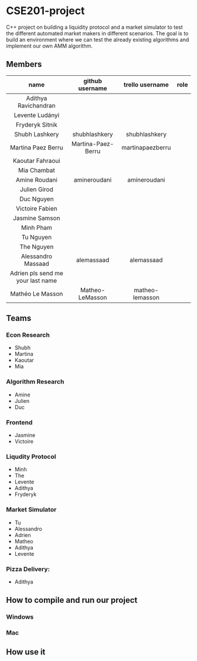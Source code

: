 # CSE201-project

C++ project on building a liquidity protocol and a market simulator to test the different automated market makers in different scenarios.
The goal is to build an environment where we can test the already existing algorithms and implement our own AMM algorithm.


## Members
| name | github username | trello username | role |
|:------------:|:---------------:|:---------------:|:------:|
| Adithya Ravichandran |  |  |  |
| Levente Ludányi |  |  |  |
| Fryderyk Sitnik |  |  |  |
| Shubh Lashkery | shubhlashkery | shubhlashkery |  |
| Martina Paez Berru  | Martina-Paez-Berru | martinapaezberru |  |
| Kaoutar Fahraoui |  |  |  |
| Mia Chambat |  |  |  |
| Amine Roudani | amineroudani | amineroudani |  |
| Julien Girod |  |  |  |
| Duc Nguyen |  |  |  |
| Victoire Fabien |  |  |  |
| Jasmine Samson |  |  |  |
| Minh Pham |  |  |  |
| Tu Nguyen |  |  |  |
| The Nguyen |  |  |  |
| Alessandro Massaad | alemassaad | alemassaad |  |
| Adrien pls send me your last name|  |  |  |
| Mathéo Le Masson | Matheo-LeMasson | matheo-lemasson |  |



## Teams
### Econ Research
- Shubh
- Martina
- Kaoutar
- Mia

### Algorithm Research
- Amine
- Julien
- Duc

### Frontend
- Jasmine
- Victoire

### Liqudity Protocol
- Minh
- The
- Levente
- Adithya
- Fryderyk


### Market Simulator
- Tu
- Alessandro
- Adrien
- Matheo
- Adithya
- Levente

### Pizza Delivery:
- Adithya 

## How to compile and run our project


### Windows


### Mac


## How use it




